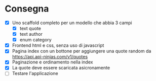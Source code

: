 # Consegna

- [x] Uno scaffold completo per un modello che abbia 3 campi
  - [x] text quote
  - [x] text author
  - [x] enum category

- [x] Frontend html e css, senza uso di javascript
- [x] Pagina index con un bottone per aggiungere una quote random da https://api.api-ninjas.com/v1/quotes
- [x] Paginazione e ordinamento nella index
- [x] La quote deve essere scaricata asicronamente
- [ ] Testare l'applicazione
